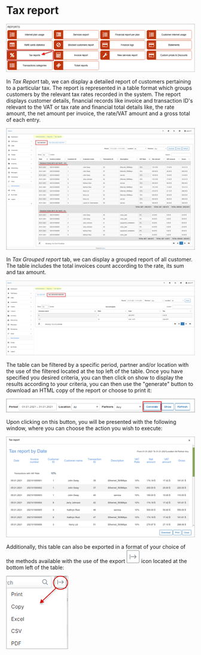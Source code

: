Tax report
=============

![Tax report](1.png)

In *Tax Report* tab, we can display a detailed report of customers pertaining to a particular tax. The report is represented in a table format which groups customers by the relevant tax rates recorded in the system. The report displays customer details, financial records like invoice and transaction ID's relevant to the VAT or tax rate and financial total details like, the rate amount, the net amount per invoice, the rate/VAT amount and a gross total of each entry.

![Tax report](2.png)

In *Tax Grouped report* tab, we can display a grouped report of all customer. The table includes the total invoices count according to the rate, its sum and tax amount.

![Tax report](2.1.png)

The table can be filtered by a specific period, partner and/or location with the use of the filtered located at the top left of the table. Once you have specified you desired criteria, you can then click on show to display the results according to your criteria, you can then use the "generate" button to download an HTML copy of the report or choose to print it:

![generate](3.png)

Upon clicking on this button, you will be presented with the following window, where you can choose the action you wish to execute:

![generate](4.png)

Additionally, this table can also be exported in a format of your choice of the methods available with the use of the export ![export](export.png) icon located at the bottom left of the table:

![export](export1.png)
